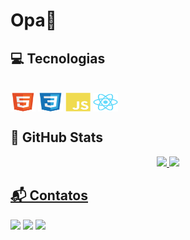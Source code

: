 # Opa🎈

## 💻 Tecnologias

<div style="display: inline_block"><br>
  <img align="center" alt="Muna HTML" height="30" width="40" src="https://raw.githubusercontent.com/devicons/devicon/master/icons/html5/html5-original.svg">
  <img align="center" alt="Muna CSS" height="30" width="40" src="https://raw.githubusercontent.com/devicons/devicon/master/icons/css3/css3-original.svg">
  <img align="center" alt="Muna JS" height="30" width="40" src="https://raw.githubusercontent.com/devicons/devicon/master/icons/javascript/javascript-plain.svg">
  <img align="center" alt="Muna React" height="30" width="40" src="https://raw.githubusercontent.com/devicons/devicon/master/icons/react/react-original.svg">
</div>

## 🏅 GitHub Stats

<div align="center">
  <a href="https://github.com/matheusmunarao">
  <img height="180em" src="https://github-readme-stats.vercel.app/api?username=matheusmunarao&show_icons=true&theme=dark&include_all_commits=true&count_private=true"/>
  <img height="180em" src="https://github-readme-stats.vercel.app/api/top-langs/?username=matheusmunarao&layout=compact&langs_count=7&theme=dark"/>
</div>

## 📬 Contatos

<a href = "mailto:contatomatheusmunarao@gmail.com"><img src="https://img.shields.io/badge/-Gmail-%23333?style=for-the-badge&logo=gmail&logoColor=white" target="_blank"></a>
<a href="https://www.linkedin.com/in/matheusmunarao" target="_blank"><img src="https://img.shields.io/badge/-LinkedIn-%230077B5?style=for-the-badge&logo=linkedin&logoColor=white" target="_blank"></a>
<a href="https://instagram.com/matheusmunarao" target="_blank"><img src="https://img.shields.io/badge/-Instagram-%23E4405F?style=for-the-badge&logo=instagram&logoColor=white" target="_blank"></a>
